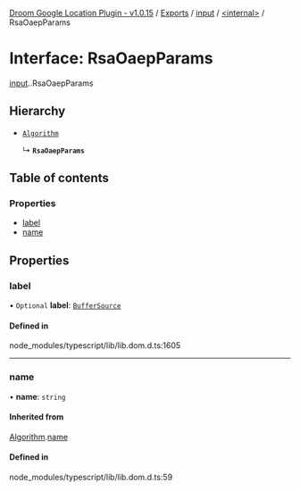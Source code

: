 [Droom Google Location Plugin - v1.0.15](../README.md) / [Exports](../modules.md) / [input](../modules/input.md) / [<internal\>](../modules/input._internal_.md) / RsaOaepParams

# Interface: RsaOaepParams

[input](../modules/input.md).[<internal>](../modules/input._internal_.md).RsaOaepParams

## Hierarchy

- [`Algorithm`](input._internal_.Algorithm.md)

  ↳ **`RsaOaepParams`**

## Table of contents

### Properties

- [label](input._internal_.RsaOaepParams.md#label)
- [name](input._internal_.RsaOaepParams.md#name)

## Properties

### label

• `Optional` **label**: [`BufferSource`](../modules/input._internal_.md#buffersource)

#### Defined in

node_modules/typescript/lib/lib.dom.d.ts:1605

___

### name

• **name**: `string`

#### Inherited from

[Algorithm](input._internal_.Algorithm.md).[name](input._internal_.Algorithm.md#name)

#### Defined in

node_modules/typescript/lib/lib.dom.d.ts:59
